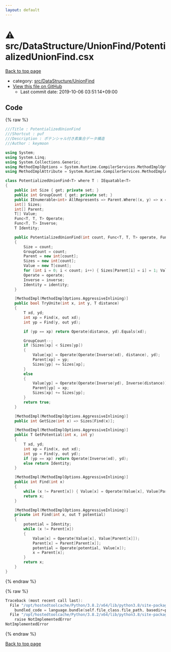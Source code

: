 ```yaml
---
layout: default
---
```


<!-- mathjax config similar to math.stackexchange -->
<script type="text/javascript" async
  src="https://cdnjs.cloudflare.com/ajax/libs/mathjax/2.7.5/MathJax.js?config=TeX-MML-AM_CHTML">
</script>
<script type="text/x-mathjax-config">
  MathJax.Hub.Config({
    TeX: { equationNumbers: { autoNumber: "AMS" }},
    tex2jax: {
      inlineMath: [ ['$','$'] ],
      processEscapes: true
    },
    "HTML-CSS": { matchFontHeight: false },
    displayAlign: "left",
    displayIndent: "2em"
  });
</script>

<script type="text/javascript" src="https://cdnjs.cloudflare.com/ajax/libs/jquery/3.4.1/jquery.min.js"></script>
<script src="https://cdn.jsdelivr.net/npm/jquery-balloon-js@1.1.2/jquery.balloon.min.js" integrity="sha256-ZEYs9VrgAeNuPvs15E39OsyOJaIkXEEt10fzxJ20+2I=" crossorigin="anonymous"></script>
<script type="text/javascript" src="../../../../assets/js/copy-button.js"></script>
<link rel="stylesheet" href="../../../../assets/css/copy-button.css" />


# :warning: src/DataStructure/UnionFind/PotentializedUnionFind.csx

<a href="../../../../index.html">Back to top page</a>

* category: <a href="../../../../index.html#657c57e2fafbaee71dc36bfd3721bb15">src/DataStructure/UnionFind</a>
* <a href="{{ site.github.repository_url }}/blob/master/src/DataStructure/UnionFind/PotentializedUnionFind.csx">View this file on GitHub</a>
    - Last commit date: 2019-10-06 03:51:14+09:00




## Code

<a id="unbundled"></a>
{% raw %}
```cpp
﻿///Title : PotentializedUnionFind
///Shortcut : puf
///Description : ポテンシャル付き素集合データ構造
///Author : keymoon

using System;
using System.Linq;
using System.Collections.Generic;
using MethodImplOptions = System.Runtime.CompilerServices.MethodImplOptions;
using MethodImplAttribute = System.Runtime.CompilerServices.MethodImplAttribute;

class PotentializedUnionFind<T> where T : IEquatable<T>
{
    public int Size { get; private set; }
    public int GroupCount { get; private set; }
    public IEnumerable<int> AllRepresents => Parent.Where((x, y) => x == y);
    int[] Sizes;
    int[] Parent;
    T[] Value;
    Func<T, T, T> Operate;
    Func<T, T> Inverse;
    T Identity;

    public PotentializedUnionFind(int count, Func<T, T, T> operate, Func<T, T> inverse, T identity)
    {
        Size = count;
        GroupCount = count;
        Parent = new int[count];
        Sizes = new int[count];
        Value = new T[count];
        for (int i = 0; i < count; i++) { Sizes[Parent[i] = i] = 1; Value[i] = identity; }
        Operate = operate;
        Inverse = inverse;
        Identity = identity;
    }

    [MethodImpl(MethodImplOptions.AggressiveInlining)]
    public bool TryUnite(int x, int y, T distance)
    {
        T xd, yd;
        int xp = Find(x, out xd);
        int yp = Find(y, out yd);

        if (yp == xp) return Operate(distance, yd).Equals(xd);

        GroupCount--;
        if (Sizes[xp] < Sizes[yp])
        {
            Value[xp] = Operate(Operate(Inverse(xd), distance), yd);
            Parent[xp] = yp;
            Sizes[yp] += Sizes[xp];
        }
        else
        {
            Value[yp] = Operate(Operate(Inverse(yd), Inverse(distance)), xd);
            Parent[yp] = xp;
            Sizes[xp] += Sizes[yp];
        }
        return true;
    }

    [MethodImpl(MethodImplOptions.AggressiveInlining)]
    public int GetSize(int x) => Sizes[Find(x)];

    [MethodImpl(MethodImplOptions.AggressiveInlining)]
    public T GetPotential(int x, int y)
    {
        T xd, yd;
        int xp = Find(x, out xd);
        int yp = Find(y, out yd);
        if (yp == xp) return Operate(Inverse(xd), yd);
        else return Identity;
    }

    [MethodImpl(MethodImplOptions.AggressiveInlining)]
    public int Find(int x)
    {
        while (x != Parent[x]) { Value[x] = Operate(Value[x], Value[Parent[x]]); Parent[x] = Parent[Parent[x]]; x = Parent[x]; }
        return x;
    }

    [MethodImpl(MethodImplOptions.AggressiveInlining)]
    private int Find(int x, out T potential)
    {
        potential = Identity;
        while (x != Parent[x])
        {
            Value[x] = Operate(Value[x], Value[Parent[x]]);
            Parent[x] = Parent[Parent[x]];
            potential = Operate(potential, Value[x]);
            x = Parent[x];
        }
        return x;
    }
}
```
{% endraw %}

<a id="bundled"></a>
{% raw %}
```cpp
Traceback (most recent call last):
  File "/opt/hostedtoolcache/Python/3.8.2/x64/lib/python3.8/site-packages/onlinejudge_verify/docs.py", line 340, in write_contents
    bundled_code = language.bundle(self.file_class.file_path, basedir=pathlib.Path.cwd())
  File "/opt/hostedtoolcache/Python/3.8.2/x64/lib/python3.8/site-packages/onlinejudge_verify/languages/csharpscript.py", line 108, in bundle
    raise NotImplementedError
NotImplementedError

```
{% endraw %}

<a href="../../../../index.html">Back to top page</a>

